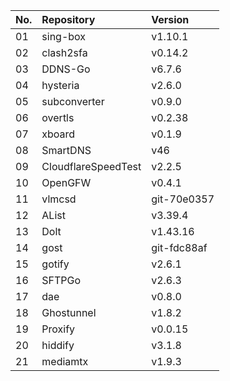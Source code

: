 | No. | Repository | Version |
| --- | :--------- | :------ |
| 01 | sing-box | v1.10.1 |
| 02 | clash2sfa | v0.14.2 |
| 03 | DDNS-Go | v6.7.6 |
| 04 | hysteria | v2.6.0 |
| 05 | subconverter | v0.9.0 |
| 06 | overtls | v0.2.38 |
| 07 | xboard | v0.1.9 |
| 08 | SmartDNS | v46 |
| 09 | CloudflareSpeedTest | v2.2.5 |
| 10 | OpenGFW | v0.4.1 |
| 11 | vlmcsd | git-70e0357 |
| 12 | AList | v3.39.4 |
| 13 | Dolt | v1.43.16 |
| 14 | gost | git-fdc88af |
| 15 | gotify | v2.6.1 |
| 16 | SFTPGo | v2.6.3 |
| 17 | dae | v0.8.0 |
| 18 | Ghostunnel | v1.8.2 |
| 19 | Proxify | v0.0.15 |
| 20 | hiddify | v3.1.8 |
| 21 | mediamtx | v1.9.3 |
